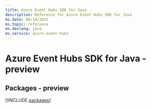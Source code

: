 ```yaml
---
title: Azure Event Hubs SDK for Java
description: Reference for Azure Event Hubs SDK for Java
ms.date: 08/18/2025
ms.topic: reference
ms.devlang: java
ms.service: azure-event-hubs
---
```

# Azure Event Hubs SDK for Java - preview
## Packages - preview
[!INCLUDE [packages](event-hubs-index.md)]